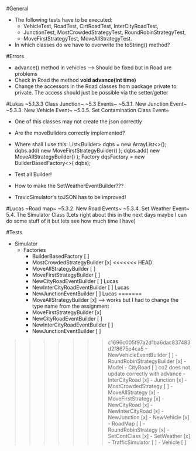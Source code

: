 #General
- The following tests have to be executed:
	- VehicleTest, RoadTest, CirtRoadTest, InterCityRoadTest,
	- JunctionTest, MostCrowdedStrategyTest, RoundRobinStrategyTest,
	- MoveFirstStrategyTest, MoveAllStrategyTest.
- In which classes do we have to overwrite the toString() method?

#Errors
- advance() method in vehicles --> Should be fixed but in Road are problems
- Check in Road the method <b> void advance(int time) </b>
- Change the accessors in the Road classes from package private to private. The access should just be possible via the setter/getter

#Lukas
~5.1.3.3 Class Junction~
~5.3 Events~
~5.3.1. New Junction Event~
~5.3.3. New Vehicle Event~
~5.3.5. Set Contamination Class Event~
- One of this classes may not create the json correctly
- Are the moveBuilders correctly implemented?
- Where shall I use this: 
List<Builder<DequeuingStrategy>> dqbs = new ArrayList<>();
dqbs.add( new MoveFirstStrategyBuilder() );
dqbs.add( new MoveAllStrategyBuilder() );
Factory<DequeuingStrategy> dqsFactory = new BuilderBasedFactory<>(
dqbs);

- Test all Builder!
- How to make the SetWeatherEventBuilder???
- TravicSimulator's toJSON has to be improved!


#Lucas
~Road map~
~5.3.2. New Road Events~
~5.3.4. Set Weather Event~
5.4. The Simulator Class (Lets right about this in the next days maybe I can do some stuff of it but lets see how much time I have)

#Tests
- Simulator
	- Factories
		- BuilderBasedFactory 				[ ] 
		- MostCrowdedStrategyBuilder		[x]
<<<<<<< HEAD
		- MoveAllStrategyBuilder			[ ] 
		- MoveFirstStrategyBuilder			[ ] 
		- NewCityRoadEventBuilder			[ ] 	Lucas
		- NewInterCityRoadEventBuilder		[ ] 	Lucas
		- NewJunctionEventBuilder			[ ] 	Lucas
=======
		- MoveAllStrategyBuilder			[x] --> works but I had to change the type name from the assignment
		- MoveFirstStrategyBuilder			[x] 
		- NewCityRoadEventBuilder			[ ] 
		- NewInterCityRoadEventBuilder	[ ] 
		- NewJunctionEventBuilder			[ ] 
>>>>>>> c1696c005f97a2d1ba6dac837483d2f8675e4ca5
		- NewVehicleEventBuilder			[ ] 
		- RoundRobinStrategyBuilder			[x] 
	- Model
		- CityRoad 		 					[ ]		co2 does not update correctly with advance
		- InterCityRoad						[x]
		- Junction							[x]
		- MostCrowdedStrategy				[ ]
		- MoveAllStrategy					[x]
		- MoveFirstStrategy					[x]
		- NewCityRoad						[x]
		- NewInterCityRoad					[x]
		- NewJunction						[x]
		- NewVehicle						[x]
		- RoadMap							[ ]
		- RoundRobinStrategy				[x]
		- SetContClass						[x]
		- SetWeather						[x]
		- TrafficSimulator					[ ]
		- Vehicle							[ ]
		
		
		
		
		
		
	